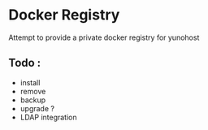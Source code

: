 # Docker Registry

Attempt to provide a private docker registry for yunohost

## Todo :
- install
- remove
- backup
- upgrade ?
- LDAP integration
